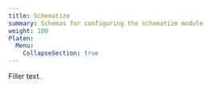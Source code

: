 ```yaml
---
title: Schematize
summary: Schemas for configuring the schematize module
weight: 100
Platen:
  Menu:
    CollapseSection: true
---
```


Filler text.

```section
```

